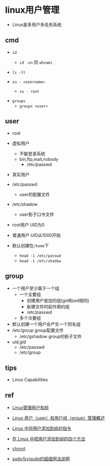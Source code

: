 # linux用户管理
+ Linux是多用户多任务系统

## cmd
+ `id`
    + `id -un` 同 `whoami`

+ `ls -lt`

+ `su - <username>`
    + `su - root`

<!-- groups -->

+ `groups`
    + `groups <user>`

## user

+ root
+ 虚拟用户
    + 不能登录系统
    + bin,ftp,mail,nobody
        + /etc/passwd
+ 真实用户
    

+ /etc/passwd
    + user的配置文件
+ /etc/shadow
    + user影子口令文件

+ root用户 UID为0
+ 普通用户 UID从1000开始
+ 默认创建在`/home`下
    + `head -1 /etc/passwd`
    + `head -1 /etc/shadow`

## group

+ 一个用户至少属于一个组
    + 一个主要组
        + 创建用户是加的组(gid和uid相同)
        + 新建文件时起作用的组
        + /etc/passwd
    + 多个次要组
+ 默认创建一个用户会产生一个同名组
+ /etc/group group配置文件
    + /etc/gshadow group的影子文件
+ uid,gid
    + /etc/passwd
    + /etc/group

## tips

+ Linux Capabilities

## ref
+ [Linux管理用户和组](https://zhuanlan.zhihu.com/p/36482253)
+ [Linux 用户（user）和用户组（group）管理概述](https://www.huaweicloud.com/articles/10b71304751253e58286a9035ee68a7a.html)
+ [Linux 中将用户添加到组的指令](https://cnzhx.net/blog/linux-add-user-to-group/)
+ [在 Linux 中把用户添加到组的四个方法](https://linux.cn/article-10768-1.html)
+ [chroot](https://cloud.tencent.com/developer/article/1722181)

+ [sudo与visudo的超细用法说明](https://blog.51cto.com/chenfage/1830424)